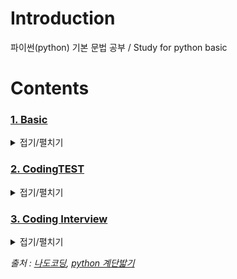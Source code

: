 # Introduction

파이썬(python) 기본 문법 공부 / Study for python basic 

# Contents

### [1. Basic](https://github.com/ChanYoung-dev/pythonBasic/blob/master/HelloWorld/1.%20Basic/README.md "basic")

<details> 
<summary>접기/펼치기</summary> 

<script src="https://gist.github.com/ChanYoung-dev/f45a1bb8d4a4a5b763e7fae304382b33.js"></script>
 
- [Beginner of Basic](https://github.com/ChanYoung-dev/pythonBasic/tree/master/HelloWorld/1.%20Basic/Basic_of_Basic "basic")
- [DataStructure](https://github.com/ChanYoung-dev/pythonBasic/tree/master/HelloWorld/1.%20Basic/DataStructure "datastructure")
- [Conditional_Sentence](https://github.com/ChanYoung-dev/pythonBasic/tree/master/HelloWorld/1.%20Basic/conditional_sentence "conditional_sentence")
- [Function&Variable](https://github.com/ChanYoung-dev/pythonBasic/tree/master/HelloWorld/1.%20Basic/function&variable "function&variable")
- [Input&Output](https://github.com/ChanYoung-dev/pythonBasic/tree/master/HelloWorld/1.%20Basic/input&output "input&output")
- [Class](https://github.com/ChanYoung-dev/pythonBasic/tree/master/HelloWorld/1.%20Basic/Class "class")
- [Exception_Handling](https://github.com/ChanYoung-dev/pythonBasic/tree/master/HelloWorld/1.%20Basic/exception_Handling "예외처리")
- [Module](https://github.com/ChanYoung-dev/pythonBasic/tree/master/HelloWorld/1.%20Basic/Module "모듈")
- [String](https://github.com/ChanYoung-dev/pythonBasic/tree/master/HelloWorld/1.%20Basic/String "string")
- [Object](https://github.com/ChanYoung-dev/pythonBasic/tree/master/HelloWorld/1.%20Basic/Object_ "object") 
</details>


### [2. CodingTEST](https://github.com/ChanYoung-dev/pythonBasic/blob/master/HelloWorld/2.%20CodingTEST/README.md "codingTEST")

<details> 
<summary>접기/펼치기</summary> 
 
- [Level 0](https://github.com/ChanYoung-dev/pythonBasic/tree/master/HelloWorld/2.%20CodingTEST/Level%200 "level0")
- [Level 1](https://github.com/ChanYoung-dev/pythonBasic/tree/master/HelloWorld/2.%20CodingTEST/Level%201 "level1")
- [Level 2](https://github.com/ChanYoung-dev/pythonBasic/tree/master/HelloWorld/2.%20CodingTEST/Level%202 "level2")
    - [Product_of_Array_Except_Self](https://github.com/ChanYoung-dev/python/blob/master/HelloWorld/2.%20CodingTEST/Level%202/Produc_of_Array_Except_Self/README.md "Produc_of_Array_Except_Self")
- [Level 3](https://github.com/ChanYoung-dev/pythonBasic/tree/master/HelloWorld/2.%20CodingTEST/Level%203 "level3") 
</details>


### [3. Coding Interview](https://github.com/ChanYoung-dev/python/blob/master/HelloWorld/3.%20Coding%20Interview/README.md "코딩인터뷰")

<details> 
<summary>접기/펼치기</summary> 
 
- #### 1부 python
  - [python](https://github.com/ChanYoung-dev/python/tree/master/HelloWorld/3.%20Coding%20Interview/python "python")
</details>








*출처 : [나도코딩](https://nadocoding.tistory.com/category/%ED%8C%8C%EC%9D%B4%EC%8D%AC%20%EA%B0%95%EC%9D%98/%EA%B8%B0%EB%B3%B8%ED%8E%B8 "나도코딩"),  [python 계단밟기](https://wikidocs.net/book/2070 "계단밟기")*

